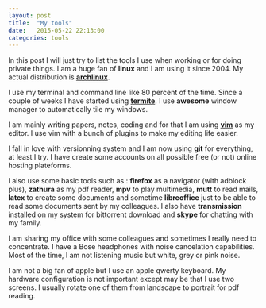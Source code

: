 ```yaml
---
layout: post
title:  "My tools"
date:   2015-05-22 22:13:00
categories: tools
---
```


In this post I will just try to list the tools I use when working or for doing
private things. I am a huge fan of **linux** and I am using it since 2004. My
actual distribution is [**archlinux**](https://www.archlinux.org/).

I use my terminal and command line like 80 percent of the time. Since a couple
of weeks I have started using
[**termite**](https://github.com/thestinger/termite). I use **awesome** window
manager to automatically tile my windows.

I am mainly writing papers, notes, coding and for that I am using
[**vim**](http://www.vim.org) as my editor. I use vim with a bunch of plugins to make my
editing life easier.

I fall in love with versionning system and I am now using **git** for everything,
at least I try. I have create some accounts on all possible free (or not) online
hosting plateforms.

I also use some basic tools such as : **firefox** as a navigator (with adblock
plus), **zathura** as my pdf reader, **mpv** to play multimedia, **mutt** to read mails,
**latex** to create some documents and sometime **libreoffice** just to be able to read
some documents sent by my colleagues. I also have **transmission** installed on
my system for bittorrent download and **skype** for chatting with my family.

I am sharing my office with some colleagues and sometimes I really need to
concentrate. I have a Bose headphones with noise cancelation capabilities. Most
of the time, I am not listening music but white, grey or pink noise.

I am not a big fan of apple but I use an apple qwerty keyboard. My hardware
configuration is not important except may be that I use two screens. I usually
rotate one of them from landscape to portrait for pdf reading.
